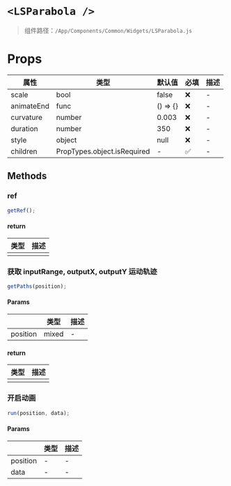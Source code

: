 # `<LSParabola />`

> 组件路径：`/App/Components/Common/Widgets/LSParabola.js`

# Props

| 属性       | 类型                        | 默认值   | 必填 | 描述 |
| ---------- | --------------------------- | -------- | ---- | ---- |
| scale      | bool                        | false    | ❌   | -    |
| animateEnd | func                        | () => {} | ❌   | -    |
| curvature  | number                      | 0.003    | ❌   | -    |
| duration   | number                      | 350      | ❌   | -    |
| style      | object                      | null     | ❌   | -    |
| children   | PropTypes.object.isRequired | -        | ✅   | -    |

## Methods

### ref

```js
getRef();
```

#### return

| 类型 | 描述 |
| ---- | ---- |
|      |      |

### 获取 inputRange, outputX, outputY 运动轨迹

```js
getPaths(position);
```

#### Params

|          | 类型  | 描述 |
| -------- | ----- | ---- |
| position | mixed | -    |

#### return

| 类型 | 描述 |
| ---- | ---- |
|      |      |

### 开启动画

```js
run(position, data);
```

#### Params

|          | 类型 | 描述 |
| -------- | ---- | ---- |
| position | -    | -    |
| data     | -    | -    |
